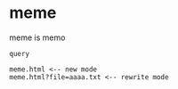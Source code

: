 # meme
meme is memo

```
query

meme.html <-- new mode
meme.html?file=aaaa.txt <-- rewrite mode

```
